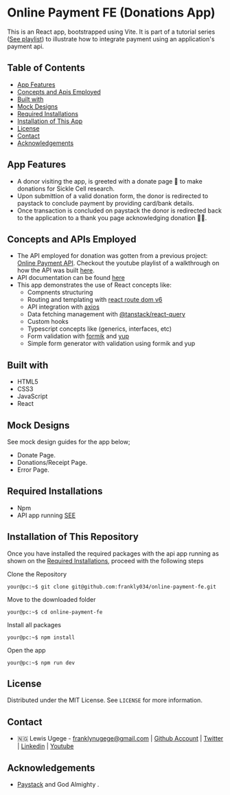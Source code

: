 # Online Payment FE (Donations App)

This is an React app, bootstrapped using Vite. It is part of a tutorial series ([See playlist](https://www.youtube.com/playlist?list=PLseH49SWn6vbVS_QQLkWdRrZFeLauLpzH)) to illustrate how to integrate payment using an application's payment api.

## Table of Contents

- [App Features](#app-features)
- [Concepts and Apis Employed](#concepts-and-apis-employed)
- [Built with](#built-with)
- [Mock Designs](#mock-designs)
- [Required Installations](#required-installations)
- [Installation of This App](#instalation)
- [License](#license)
- [Contact](#contact)
- [Acknowledgements](#acknowledgements)

<!-- Movie features -->

## App Features

- A donor visiting the app, is greeted with a donate page 🤭 to make donations for Sickle Cell research.
- Upon submittion of a valid donation form, the donor is redirected to paystack to conclude payment by providing card/bank details.
- Once transaction is concluded on paystack the donor is redirected back to the application to a thank you page acknowledging donation 🙏🏽.

<!-- concepts and apis employed -->

## Concepts and APIs Employed

- The API employed for donation was gotten from a previous project: [Online Payment API](https://github.com/frankly034/online-payment-api). Checkout the youtube playlist of a walkthrough on how the API was built [here](https://www.youtube.com/playlist?list=PLseH49SWn6vbVS_QQLkWdRrZFeLauLpzH).
- API documentation can be found [here](https://documenter.getpostman.com/view/17383417/2s93RXtqr5)
- This app demonstrates the use of React concepts like:
  - Compnents structuring
  - Routing and templating with [react route dom v6](https://www.npmjs.com/package/react-router-dom)
  - API integration with [axios](https://www.npmjs.com/package/axios)
  - Data fetching management with [@tanstack/react-query](https://www.npmjs.com/package/@tanstack/react-query)
  - Custom hooks
  - Typescript concepts like (generics, interfaces, etc)
  - Form validation with [formik](https://www.npmjs.com/package/formik) and [yup](https://www.npmjs.com/package/yup)
  - Simple form generator with validation using formik and yup

<!-- BUILT wITH -->

## Built with

- HTML5
- CSS3
- JavaScript
- React

<!-- MOCK DESIGNS -->

## Mock Designs

See mock design guides for the app below;

- Donate Page.
- Donations/Receipt Page.
- Error Page.

<!-- REQUIRED INSTALLATION -->

## Required Installations

- Npm
- API app running [SEE](https://github.com/frankly034/online-payment-api)

<!-- INSTALLATION -->

## Installation of This Repository

Once you have installed the required packages with the api app running as shown on the [Required Installations](#required-installations), proceed with the following steps

Clone the Repository

```Shell
your@pc:~$ git clone git@github.com:frankly034/online-payment-fe.git
```

Move to the downloaded folder

```Shell
your@pc:~$ cd online-payment-fe
```

Install all packages

```Shell
your@pc:~$ npm install
```

Open the app

```Shell
your@pc:~$ npm run dev
```

## License

Distributed under the MIT License. See `LICENSE` for more information.

<!-- CONTACT -->

## Contact

- 🇳🇬 Lewis Ugege - franklynugege@gmail.com | [Github Account](https://github.com/frankly034) | [Twitter](https://twitter.com/@wizlulu) | [Linkedin](https://linkedin.com/in/lewis-ugege) | [Youtube](https://www.youtube.com/channel/UC5t5gpLAJqEYEdDGNCPVRuQ)

## Acknowledgements

- <a href="https://paystack.com/">Paystack</a> and God Almighty .
